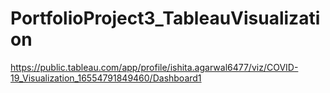 # PortfolioProject3_TableauVisualization

https://public.tableau.com/app/profile/ishita.agarwal6477/viz/COVID-19_Visualization_16554791849460/Dashboard1
